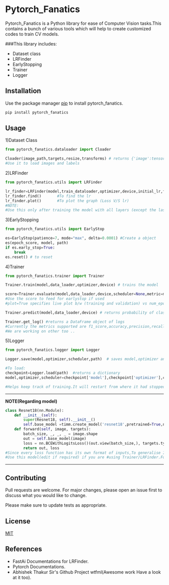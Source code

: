 # Pytorch_Fanatics

Pytorch_Fanatics is a Python library for ease of Computer Vision tasks.This contains a bunch of various tools which will help to create customized codes to train CV models.

###This library includes:
* Dataset class
* LRFinder
* EarlyStopping
* Trainer
* Logger

## Installation

Use the package manager [pip](https://pip.pypa.io/en/stable/) to install pytorch_fanatics.

```bash
pip install pytorch_fanatics
```

## Usage
1)Dataset Class
```python
from pytorch_fanatics.dataloader import Cloader

Cloader(image_path,targets,resize,transforms) # returns {'image':tensor_image,'target':tensor_labels}
#Use it to load images and labels
```

2)LRFinder
```python
from pytorch_fanatics.utils import LRFinder

lr_finder=LRFinder(model,train_dataloader,optimizer,device,initial_lr,final_lr,beta) #Create a object
lr_finder.find()       #To find the lr
lr_finder.plot()       #To plot the graph (Loss V/S lr)
#NOTE:
#Use this only after training the model with all layers (except the last) freezed.
```

3)EarlyStopping
```python
from pytorch_fanatics.utils import EarlyStop

es=EarlyStop(patience=7, mode="max", delta=0.0001) #Create a object
es(epoch_score, model, path)
if es.early_stop=True:
	break
es.reset() # to reset
```

4)Trainer
```python
from pytorch_fanatics.trainer import Trainer

Trainer.train(model,data_loader,optimizer,device) # trains the model

score=Trainer.evaluate(model,data_loader,device,scheduler=None,metric=metrics.accuracy_score,plot=True)
#Use the score to feed for earlystop if used
#plot=True specifies live plot b/w (training and validation) vs num_epochs

Trainer.predict(model,data_loader,device) # returns probability of classes

Trainer.get_log() #returns a DataFrame object of logs 
#Currently the metrics supported are f1_score,accuracy,precision,recall,roc_auc_score and log_loss
#We are working on other too ..
```

5)Logger
```python
from pytorch_fanatics.logger import Logger

Logger.save(model,optimizer,scheduler,path)  # saves model,optimizer and schedulers

#To load:
checkpoint=Logger.load(path)  #returns a dictionary
model,optimizer,scheduler=checkpoint['model'],checkpoint['optimizer'],checkpoint['scheduler']

#Helps keep track of training.It will restart from where it had stopped.
```

---
**NOTE(Regarding model)**

```python
class Resnet18(nn.Module):
    def __init__(self):
        super(Resnet18, self).__init__()
        self.base_model =timm.create_model('resnet18',pretrained=True,num_classes=1)
    def forward(self, image, targets):
        batch_size, _, _, _ = image.shape
        out = self.base_model(image)
        loss = nn.BCEWithLogitsLoss()(out.view(batch_size,), targets.type_as(out))
        return out, loss
#Since every loss function has its own format of inputs,To generalise I have created this model.
#Use this model(edit if required) if you are #using Trainer/LRFinder.For others your simple model will also work fine..

```
---

## Contributing
Pull requests are welcome. For major changes, please open an issue first to discuss what you would like to change.

Please make sure to update tests as appropriate.

## License
[MIT](https://github.com/MiHarsh/pytorch_fanatics/blob/master/LICENSE.txt)

## References
* FastAi Documentations for LRFinder.
* Pytorch Documentations.
* Abhishek Thakur Sir's Github Project wtfml(Awesome work Have a look at it too).

